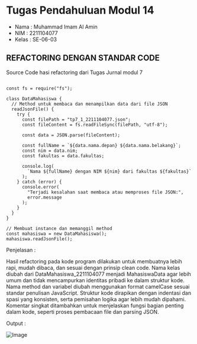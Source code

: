 # Tugas Pendahuluan Modul 14

- Nama : Muhammad Imam Al Amin
- NIM : 2211104077
- Kelas : SE-06-03

## REFACTORING DENGAN STANDAR CODE

Source Code hasi refactoring dari Tugas Jurnal modul 7

```

const fs = require("fs");

class DataMahasiswa {
  // Method untuk membaca dan menampilkan data dari file JSON
  readJsonFile() {
    try {
      const filePath = "tp7_1_2211104077.json";
      const fileContent = fs.readFileSync(filePath, "utf-8");

      const data = JSON.parse(fileContent);

      const fullName = `${data.nama.depan} ${data.nama.belakang}`;
      const nim = data.nim;
      const fakultas = data.fakultas;

      console.log(
        `Nama ${fullName} dengan NIM ${nim} dari fakultas ${fakultas}`
      );
    } catch (error) {
      console.error(
        "Terjadi kesalahan saat membaca atau memproses file JSON:",
        error.message
      );
    }
  }
}

// Membuat instance dan memanggil method
const mahasiswa = new DataMahasiswa();
mahasiswa.readJsonFile();

```

Penjelasan :

Hasil refactoring pada kode program dilakukan untuk membuatnya lebih rapi, mudah dibaca, dan sesuai dengan prinsip clean code. Nama kelas diubah dari DataMahasiswa_2211104077 menjadi MahasiswaData agar lebih umum dan tidak mencampurkan identitas pribadi ke dalam struktur kode. Nama method dan variabel diubah menggunakan format camelCase sesuai standar penulisan JavaScript. Struktur kode dirapikan dengan indentasi dan spasi yang konsisten, serta pemisahan logika agar lebih mudah dipahami. Komentar singkat ditambahkan untuk menjelaskan fungsi bagian penting dalam kode, seperti proses pembacaan file dan parsing JSON.

Output :

![Image](https://github.com/user-attachments/assets/e4006ac0-2b0e-49dd-a3a6-ccd30c6a3999)
